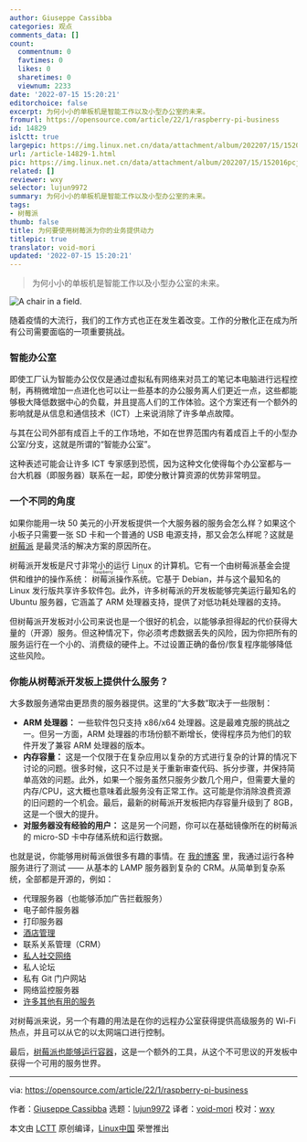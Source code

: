 ```yaml
---
author: Giuseppe Cassibba
categories: 观点
comments_data: []
count:
  commentnum: 0
  favtimes: 0
  likes: 0
  sharetimes: 0
  viewnum: 2233
date: '2022-07-15 15:20:21'
editorchoice: false
excerpt: 为何小小的单板机是智能工作以及小型办公室的未来。
fromurl: https://opensource.com/article/22/1/raspberry-pi-business
id: 14829
islctt: true
largepic: https://img.linux.net.cn/data/attachment/album/202207/15/152016pcjh4heez4q0oof6.jpg
url: /article-14829-1.html
pic: https://img.linux.net.cn/data/attachment/album/202207/15/152016pcjh4heez4q0oof6.jpg.thumb.jpg
related: []
reviewer: wxy
selector: lujun9972
summary: 为何小小的单板机是智能工作以及小型办公室的未来。
tags:
- 树莓派
thumb: false
title: 为何要使用树莓派为你的业务提供动力
titlepic: true
translator: void-mori
updated: '2022-07-15 15:20:21'
---
```



> 
> 为何小小的单板机是智能工作以及小型办公室的未来。
> 
> 
> 


![](/data/attachment/album/202207/15/152016pcjh4heez4q0oof6.jpg "A chair in a field.")


随着疫情的大流行，我们的工作方式也正在发生着改变。工作的分散化正在成为所有公司需要面临的一项重要挑战。


### 智能办公室


即使工厂认为智能办公仅仅是通过虚拟私有网络来对员工的笔记本电脑进行远程控制，再稍微增加一点进化也可以让一些基本的办公服务离人们更近一点，这些都能够极大降低数据中心的负载，并且提高人们的工作体验。这个方案还有一个额外的影响就是从信息和通信技术（ICT）上来说消除了许多单点故障。


与其在公司外部有成百上千的工作场地，不如在世界范围内有着成百上千的小型办公室/分支，这就是所谓的“智能办公室”。


这种表述可能会让许多 ICT 专家感到恐慌，因为这种文化使得每个办公室都与一台大机器（即服务器）联系在一起，即使分散计算资源的优势非常明显。


### 一个不同的角度


如果你能用一块 50 美元的小开发板提供一个大服务器的服务会怎么样？如果这个小板子只需要一张 SD 卡和一个普通的 USB 电源支持，那又会怎么样呢？这就是 [树莓派](https://opensource.com/resources/raspberry-pi) 是最灵活的解决方案的原因所在。


树莓派开发板是尺寸非常小的运行 Linux 的计算机。它有一个由树莓派基金会提供和维护的操作系统：<ruby> 树莓派操作系统 <rt>  Raspberry Pi OS </rt></ruby>。它基于 Debian，并与这个最知名的 Linux 发行版共享许多软件包。此外，许多树莓派的开发板能够完美运行最知名的 Ubuntu 服务器，它涵盖了 ARM 处理器支持，提供了对低功耗处理器的支持。


但树莓派开发板对小公司来说也是一个很好的机会，以能够承担得起的代价获得大量的（开源）服务。但这种情况下，你必须考虑数据丢失的风险，因为你把所有的服务运行在一个小的、消费级的硬件上。不过设置正确的备份/恢复程序能够降低这些风险。


### 你能从树莓派开发板上提供什么服务？


大多数服务通常由更昂贵的服务器提供。这里的“大多数”取决于一些限制：


* **ARM 处理器：** 一些软件包只支持 x86/x64 处理器。这是最难克服的挑战之一。但另一方面，ARM 处理器的市场份额不断增长，使得程序员为他们的软件开发了兼容 ARM 处理器的版本。
* **内存容量：** 这是一个仅限于在复杂应用以复杂的方式进行复杂的计算的情况下讨论的问题。很多时候，这只不过是关于重新审查代码、拆分步骤，并保持简单高效的问题。此外，如果一个服务虽然只服务少数几个用户，但需要大量的内存/CPU，这大概也意味着此服务没有正常工作。这可能是你消除浪费资源的旧问题的一个机会。最后，最新的树莓派开发板把内存容量升级到了 8GB，这是一个很大的提升。
* **对服务器没有经验的用户：** 这是另一个问题，你可以在基础镜像所在的树莓派的 micro-SD 卡中存储系统和运行数据。


也就是说，你能够用树莓派做很多有趣的事情。在 [我的博客](https://peppe8o.com) 里，我通过运行各种服务进行了测试 —— 从基本的 LAMP 服务器到复杂的 CRM。从简单到复杂系统，全部都是开源的，例如：


* 代理服务器（也能够添加广告拦截服务）
* 电子邮件服务器
* 打印服务器
* [酒店管理](https://opensource.com/article/20/4/qloapps-raspberry-pi)
* 联系关系管理（CRM）
* [私人社交网络](https://opensource.com/article/20/3/raspberry-pi-open-source-social)
* 私人论坛
* 私有 Git 门户网站
* 网络监控服务器
* [许多其他有用的服务](https://peppe8o.com/category/raspberrypi/)


对树莓派来说，另一个有趣的用法是在你的远程办公室获得提供高级服务的 Wi-Fi 热点，并且可以从它的以太网端口进行控制。


最后，[树莓派也能够运行容器](https://opensource.com/article/20/8/kubernetes-raspberry-pi)，这是一个额外的工具，从这个不可思议的开发板中获得一个可用的服务世界。




---


via: <https://opensource.com/article/22/1/raspberry-pi-business>


作者：[Giuseppe Cassibba](https://opensource.com/users/peppe8o) 选题：[lujun9972](https://github.com/lujun9972) 译者：[void-mori](https://github.com/void-mori) 校对：[wxy](https://github.com/wxy)


本文由 [LCTT](https://github.com/LCTT/TranslateProject) 原创编译，[Linux中国](https://linux.cn/) 荣誉推出